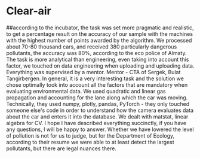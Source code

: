 # Clear-air

##according to the incubator, the task was set more pragmatic and realistic, to get a percentage result on the accuracy of our sample with the machines with the highest number of points awarded by the algorithm. We processed about 70-80 thousand cars, and received 380 particularly dangerous pollutants, the accuracy was 80%, according to the eco police of Almaty. The task is more analytical than engineering, even taking into account this factor, we touched on data engineering when uploading and uploading data. Everything was supervised by a mentor. Mentor - CTA of Sergek, Bulat Tangirbergen. In general, it is a very interesting task and the solution we chose optimally took into account all the factors that are mandatory when evaluating environmental data. We used quadratic and linear gas propagation and accounting for the lane along which the car was moving. Technically, they used numpy, plotly, pandas, PyTorch - they only touched someone else's code in order to understand how the camera evaluates data about the car and enters it into the database. We dealt with matstat, linear algebra for CV. I hope I have described everything succinctly, if you have any questions, I will be happy to answer. Whether we have lowered the level of pollution is not for us to judge, but for the Department of Ecology, according to their resume we were able to at least detect the largest pollutants, but there are legal nuances there.
